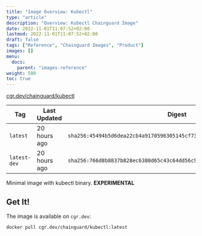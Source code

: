 ```yaml
---
title: "Image Overview: Kubectl"
type: "article"
description: "Overview: Kubectl Chainguard Image"
date: 2022-11-01T11:07:52+02:00
lastmod: 2022-11-01T11:07:52+02:00
draft: false
tags: ["Reference", "Chainguard Images", "Product"]
images: []
menu:
  docs:
    parent: "images-reference"
weight: 500
toc: true
---
```


[cgr.dev/chainguard/kubectl](https://github.com/chainguard-images/images/tree/main/images/kubectl)

| Tag          | Last Updated | Digest                                                                    |
|--------------|--------------|---------------------------------------------------------------------------|
| `latest`     | 20 hours ago | `sha256:45494b5d6dea22cb4a9170596305145cf73f75a37211de5212d5777befb4221e` |
| `latest-dev` | 20 hours ago | `sha256:766d8b8837b828ec6380d65c43c64dd56c972e2124f6586100cd182a381b32cb` |



Minimal image with kubectl binary. **EXPERIMENTAL**

## Get It!

The image is available on `cgr.dev`:

```
docker pull cgr.dev/chainguard/kubectl:latest
```

